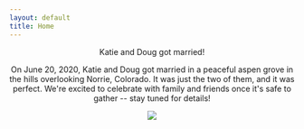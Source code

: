 ```yaml
---
layout: default
title: Home
---
```


<div style="text-align: center">
  <div id="home-page-text">
    <p class="blue-text big-text">Katie and Doug got married!</p>
    <p>On June 20, 2020, Katie and Doug got married in a peaceful aspen grove in the hills overlooking Norrie, Colorado. It was just the two of them, and it was perfect. We're excited to celebrate with family and friends once it's safe to gather -- stay tuned for details!</p>
    <img src="{{ "/assets/img/kd1.jpg" | relative_url }}">
  </div>
</div>

